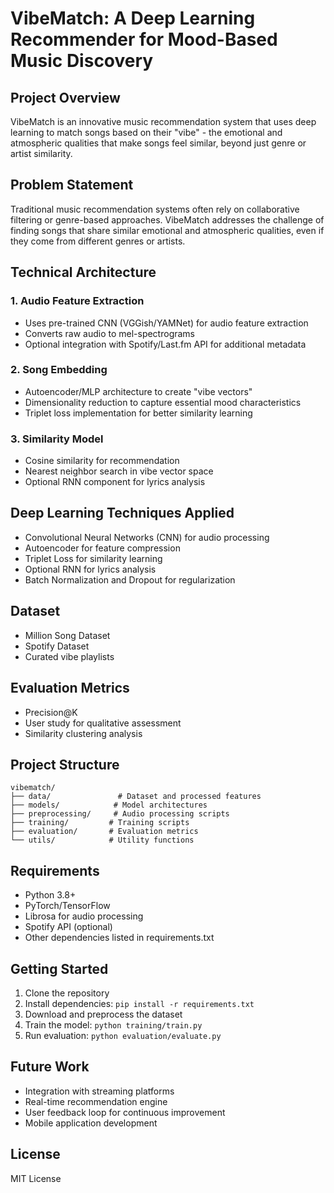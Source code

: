 # VibeMatch: A Deep Learning Recommender for Mood-Based Music Discovery

## Project Overview
VibeMatch is an innovative music recommendation system that uses deep learning to match songs based on their "vibe" - the emotional and atmospheric qualities that make songs feel similar, beyond just genre or artist similarity.

## Problem Statement
Traditional music recommendation systems often rely on collaborative filtering or genre-based approaches. VibeMatch addresses the challenge of finding songs that share similar emotional and atmospheric qualities, even if they come from different genres or artists.

## Technical Architecture

### 1. Audio Feature Extraction
- Uses pre-trained CNN (VGGish/YAMNet) for audio feature extraction
- Converts raw audio to mel-spectrograms
- Optional integration with Spotify/Last.fm API for additional metadata

### 2. Song Embedding
- Autoencoder/MLP architecture to create "vibe vectors"
- Dimensionality reduction to capture essential mood characteristics
- Triplet loss implementation for better similarity learning

### 3. Similarity Model
- Cosine similarity for recommendation
- Nearest neighbor search in vibe vector space
- Optional RNN component for lyrics analysis

## Deep Learning Techniques Applied
- Convolutional Neural Networks (CNN) for audio processing
- Autoencoder for feature compression
- Triplet Loss for similarity learning
- Optional RNN for lyrics analysis
- Batch Normalization and Dropout for regularization

## Dataset
- Million Song Dataset
- Spotify Dataset
- Curated vibe playlists

## Evaluation Metrics
- Precision@K
- User study for qualitative assessment
- Similarity clustering analysis

## Project Structure
```
vibematch/
├── data/               # Dataset and processed features
├── models/            # Model architectures
├── preprocessing/     # Audio processing scripts
├── training/         # Training scripts
├── evaluation/       # Evaluation metrics
└── utils/            # Utility functions
```

## Requirements
- Python 3.8+
- PyTorch/TensorFlow
- Librosa for audio processing
- Spotify API (optional)
- Other dependencies listed in requirements.txt

## Getting Started
1. Clone the repository
2. Install dependencies: `pip install -r requirements.txt`
3. Download and preprocess the dataset
4. Train the model: `python training/train.py`
5. Run evaluation: `python evaluation/evaluate.py`

## Future Work
- Integration with streaming platforms
- Real-time recommendation engine
- User feedback loop for continuous improvement
- Mobile application development

## License
MIT License 